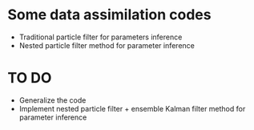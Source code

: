 # Some data assimilation codes
* Traditional particle filter for parameters inference
* Nested particle filter method for parameter inference

# TO DO
* Generalize the code 
* Implement nested particle filter + ensemble Kalman filter method for parameter inference
